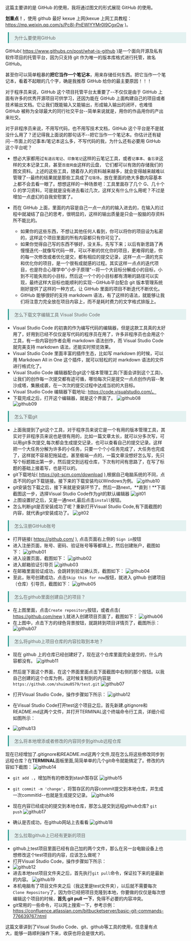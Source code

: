 <style>
.blockquote {
   margin-left:0.6em !important;
   padding:0.5em 1.2em !important;
   border-left:3px solid rgba(15,148,136,1) !important;
   width:560px !important;
   box-sizing:border-box !important;
   background-color:rgba(15,148,136,0.1) !important;
   color:#666 !important
}
</style>

这篇主要讲的是 GitHub 的使用，我将通过图文的形式展现 GitHub 的使用。

**划重点！**，使用 github 最好 kexue 上网(kexue 上网工具教程：https://mp.weixin.qq.com/s/Pc8l-PnEWIYYMr0l9CgxOw )。

<blockquote class="blockquote">为什么要使用GitHub</blockquote>

GitHub( https://www.githubs.cn/post/what-is-github )是一个面向开源及私有软件项目的托管平台，因为只支持 git 作为唯一的版本库格式进行托管，故名 GitHub。

甚至你可以简单粗暴的**把它当作一个笔记本**，用来存储任何东西。把它当作一个笔记本，看着不起眼的几个字，确是我推荐 GitHub 给你的最主要原因！！！

对于程序员来说，GitHub 这个项目托管平台太重要了--不仅仅是由于 GitHub 上面有许多的优秀开源项目可供学习，还因为能在 GitHub 上面构建自己的项目或者技术输出文档。它让我们既能输入又能输出，形成输入输出的闭环，也难怪 GitHub 被称为全球最大的同行社交平台--简单来说就是，用你的作品用你的产出来社交。

对于非程序员来说，不用写代码，也不用写技术文档，GitHub 这个平台是不是就没什么用了？还记得我上面说的那句话不--把它当作一个笔记本。你估计还有疑问--市面上的记事本/笔记本这么多，不写代码的我，为什么还有必要用 GitHub 这个平台呢？

- 想必大家都用过`有道云笔记`、`印象笔记`这样的云笔记工具，或者`记事本`、`备忘录`这样的文本记录工具，甚至`百度网盘`这样的云盘， 它们都可以有效的存储我们的图文资料。上述的这些工具，随着存入的资料越来越多，就会变得越来越难以管理了--最终的结果就是那些工具成了`垃圾场`，放在里面的绝大多数内容基本上都不会去看一眼了。想想这样的一种场景吧：工具里面存了几个 G、几十个 G 的学习资料，可是就是没有进去看过几次，这样又有什么什么用呢？不过是增加一点虚幻的自我安慰罢了。

- 而在 GitHub 上面，里面的内容是自己一点一点的的输入进去的，在输入的过程中就凝结了自己的思考，很明显的，这样的输出质量是只会一股脑的存资料所不能比的。
  - 如果你的这些东西，不想让其他任何人看到，你可以将你的项目设为私密的，这样这个项目里面的所有内容都只有你可见了。
  - 如果你觉得自己写的东西不够好，没关系，先写下来；以后有新思路了再慢慢迭代--就像写代码一样，可以不断的优化你的项目，更难得的是，你的每一次修改或者优化提交，都有相应的提交记录，这样一点一滴的充实和优化你的项目，是一个很有成就感的过程。其实这样一点点的迭代项目，也是符合心理学中"小步子原理"--将一个大目标分解成小的目标，小到不可能失败的小目标，然后这一个个的小目标都有清晰的路径可以实现，最终这样大目标也能顺利的实现--GitHub平台配合 git 版本管理系统刚好提供了这样的一种方式，让 GitHub 里面的项目不断迭代不断优化。
  - GitHub 能够很好的支持 markdowm 语法，有了这样的语法，就能够让我们将注意力完全放在项目内容上，而不是耗时费力的文字格式排版上。

<blockquote class="blockquote">怎么下载文字编辑工具 Visual Studio Code</blockquote>

- Visual Studio Code 的初衷的作为编写代码的编辑器，但是这款工具真的太好用了，好用到已经不仅仅是写代码的程序员在用了，许多非程序员也会用这个工具，有一些内容创作者会用 markdown 语法创作，而 Visual Studio Code 就完美支持 markdown 语法，还能实时预览效果。
- Visual Studio Code 里面丰富的插件生态，比如写 markdown 的时候，可以用 Markdown All in One 这个插件，就可以轻松的对 markdown 语法的文件进行格式化了。
- Visual Studio Code 编辑器配合git这个版本管理工具(下面会讲到这个工具)，让我们的创作每一次提交都有迹可循，哪怕每次只是提交一点点创作内容--聚沙成塔，集腋成裘，在一次次的提交过程中达成当初的大目标。
- Visual Studio Code 编辑器下载地址: https://code.visualstudio.com/。
- 下载完成之后，打开这个编辑器，就是这个界面了。
  ![github08](../image/github08.PNG)
  ![github09](../image/github09.PNG)

<blockquote class="blockquote">怎么下载git</blockquote>

- 上面我提到了git这个工具，对于程序员来说它是一个有用的版本管理工具，其实对于非程序员来说也是很有用的，比如一篇文章太长，就可以分多次写，可以用git多次提交,每次都会生成提交记录，也可以查看自己的提交记录。这样把一个大任务分解为许多的小任务，只要一个个小任务完成了，大任务也完成了，这样就不容易犯拖延症。甚至极端一点的，一篇文章没想好怎么写，先只写个标题踏出第一步，然后提交到远程仓库，下次有时间有思路了，在写了标题的基础上接着写，也是可以的。
- git下载地址( https://git-scm.com/download ),根据自己电脑系统的不同，点击不同的git下载链接。接下来的下载安装均以Windows为例。
  ![github10](../image/github10.PNG)
- git安装包下载之后，接下来就是安装环节了。然后一路next，**直到！**下面截图这一步，选择Visual Studio Code作为git的默认编辑器
  ![git01](../image/git01.PNG)
- 上图设置好之后，又是一通next,最后点击`install`按钮。
- 怎么判断git是否安装成功了呢？重新打开Visual Studio Code,有下面截图的内容，就代表git安装成功了。
  ![git02](../image/git02.PNG)

<blockquote class="blockquote">怎么注册GitHub账号</blockquote>

- 打开链接( https://github.com/ ), 点击页面右上侧的 `Sign in`按钮
- 进入注册页面，账号、密码、验证账号等等都填上，然后创建账户，截图如下：
  ![github01](../image/github01.PNG)
- 进入设置页面，截图如下：
  ![github02](../image/github02.PNG)
- 进入邮箱验证引导页
  ![github03](../image/github03.PNG)
- 在邮箱里面验证成功，会跳转到验证确认页，截图如下：
  ![github04](../image/github04.PNG)
- 至此，账号创建成功，点击`Skip this for now`按钮，就进入 github 创建项目（仓库）引导页，截图如下：
  ![github05](../image/github05.PNG)

<blockquote class="blockquote">怎么在github里面创建自己的项目？</blockquote>

- 在上图里面，点击`Create repository`按钮，或者点击( https://github.com/new ),就进入创建项目页面了，截图如下：
  ![github06](../image/github06.PNG)
- 在上图中，点击下方的绿色背景按钮，就跳转到项目详情页了，截图所示：
  ![github07](../image/github07.PNG)

<blockquote class="blockquote">怎么将github上项目仓库的内容拉取到本地？</blockquote>

- 现在 github 上的仓库已经创建好了，现在这个仓库里面完全是空的，什么内容都没有。
  ![github11](../image/github11.PNG)
- 然后是下面这个界面，在这个界面里面点击下面截图中右侧的那个按钮。以我自己创建的这个仓库为例，这时候复制到的内容是 `https://github.com/shuimu0579/test.git`
  ![github07](../image/github07.PNG)

- 打开Visual Studio Code，操作步骤如下所示：
  ![github12](../image/github12.PNG)
- 在Visual Studio Code打开test这个项目之后，首先新建.gitignore和README.md这两个文件，并打开TERMINAL这个终端命令行工具，详细介绍如图所示：
- ![github13](../image/github13.PNG)

<blockquote class="blockquote">怎么将本地增添或者修改的内容同步到github远程仓库</blockquote>

现在已经增加了.gitignore和README.md这两个文件,现在怎么将这些修改同步到远程仓库？在**TERMINAL**面板里面,简简单单的几个git命令就能搞定了。修改的内容如下截图：
![github14](../image/github14.PNG)

- `git add .`，增加所有的修改到stash暂存区
![github15](../image/github15.PNG)

- `git commit -m 'change'`，将暂存区的内容commit提交到本地仓库，并生成一次commitId--也就是生成提交记录。
![github16](../image/github16.PNG)
- 现在内容已经成功的提交到本地仓库，那怎么提交到远程github仓库? `git push`
![github17](../image/github17.PNG)
- 确认是否成功，在github网站上去看看
![github18](../image/github18.PNG)

<blockquote class="blockquote">怎么拉取github上已经有更新的项目</blockquote>

- github上test项目里面已经有自己加的两个文件，那么在另一台电脑设备上也想修改这个test项目的内容，应该怎么做呢？
- 打开Visual Studio Code，操作步骤如下所示：
- ![github12](../image/github12.PNG)
- 进去本地test项目文件夹之后，首先执行`git pull`命令，保证拉下来的是最新的内容。
![github19](../image/github19.PNG)
- 本机电脑有了项目文件夹之后（我这里是test文件夹），以后就不需要每次`Clone Repository`了，因为你已经把项目克隆到本地，你要做的仅仅是每次想编辑这个项目的时候，**首先 git pull 一下**，免得不必要的内容冲突。
- git常用的一些命令，可以网上搜索一下，参考示例：https://confluence.atlassian.com/bitbucketserver/basic-git-commands-776639767.html

这篇文章讲到了Visual Studio Code、git、github等工具的使用，信息量有点大，能够一路顺利操作下来，收获也将会是很大的。
